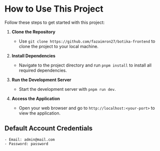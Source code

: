 # How to Use This Project

Follow these steps to get started with this project:

1. **Clone the Repository**
   - Use `git clone https://github.com/fazaimron27/botika-frontend` to clone the project to your local machine.

2. **Install Dependencies**
   - Navigate to the project directory and run `pnpm install` to install all required dependencies.

4. **Run the Development Server**
   - Start the development server with `pnpm run dev`.

5. **Access the Application**
   - Open your web browser and go to `http://localhost:<your-port>` to view the application.

## Default Account Credentials
    - Email: admin@mail.com
    - Password: password